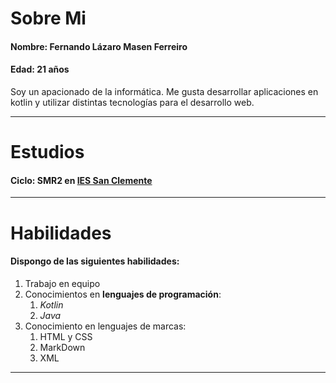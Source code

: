 # Sobre Mi

#### Nombre: Fernando Lázaro Masen Ferreiro
#### Edad: 21 años

Soy un apacionado de la informática. Me gusta desarrollar aplicaciones en kotlin y utilizar distintas tecnologías para el desarrollo web.

---
# Estudios

#### Ciclo: SMR2 en [IES San Clemente](https://www.iessanclemente.net/)
---
# Habilidades

#### Dispongo de las siguientes habilidades:
1. Trabajo en equipo
2. Conocimientos en **lenguajes de programación**:
    1. *Kotlin*
    2. _Java_
3. Conocimiento en lenguajes de marcas:
    1. HTML y CSS
    2. MarkDown
    3. XML
----
